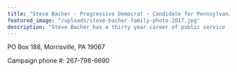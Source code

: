 ```yaml
---
title: "Steve Bacher - Progressive Democrat - Candidate for Pennsylvania's 8th Congressional District"
featured_image: "/uploads/steve-bacher-family-photo-2017.jpg"
description: "Steve Bacher has a thirty year career of public service in the higher education, nonprofit and government sectors. He served for more than seven years as the first Director of Digital Marketing for Bucks County Community College, for five years as the first Executive Director of Cape May’s Center for Community Arts, and co-founded Vortex Repertory Company in Austin, Texas, where he served for four years as Managing Director. He served as an Intergovernmental Relations Officer at the U.S. Department of Housing and Urban Development in Washington, D.C. during the Clinton-Gore Administration, and as a grant writer for the City of Jersey City. He served as both a grant writer and Director of Administrative Systems for Adoption and Foster Care Services at The Children’s Aid Society, and writes grants as a freelancer for Camp No Limits."
---
```


PO Box 188, Morrisville, PA 19067

Campaign phone #: 267-798-6690
